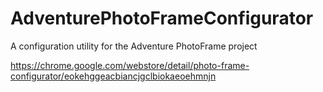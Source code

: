 # AdventurePhotoFrameConfigurator
A configuration utility for the Adventure PhotoFrame project

https://chrome.google.com/webstore/detail/photo-frame-configurator/eokehggeacbiancjgclbiokaeoehmnjn
